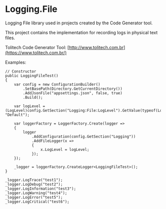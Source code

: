 # Logging.File
Logging File library used in projects created by the Code Generator tool.

This project contains the implementation for recording logs in physical text files. 

Tolitech Code Generator Tool: [http://www.tolitech.com.br](https://www.tolitech.com.br/)

Examples:

```
// Constructor
public LoggingFileTest()
{
    var config = new ConfigurationBuilder()
        .SetBasePath(Directory.GetCurrentDirectory())
        .AddJsonFile("appsettings.json", false, true)
        .Build();

    var logLevel = (LogLevel)config.GetSection("Logging:File:LogLevel").GetValue(typeof(LogLevel), "Default");

    var loggerFactory = LoggerFactory.Create(logger =>
    {
        logger
            .AddConfiguration(config.GetSection("Logging"))
            .AddFileLogger(x => 
            {
                x.LogLevel = logLevel;
            });
    });

    _logger = loggerFactory.CreateLogger<LoggingFileTest>();
}
```

```
_logger.LogTrace("test1");
_logger.LogDebug("test2");
_logger.LogInformation("test3");
_logger.LogWarning("test4");
_logger.LogError("test5");
_logger.LogCritical("test6");
```